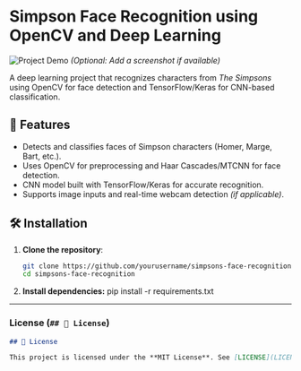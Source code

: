 # Simpson Face Recognition using OpenCV and Deep Learning

![Project Demo](images/demo.png) *(Optional: Add a screenshot if available)*

A deep learning project that recognizes characters from *The Simpsons* using OpenCV for face detection and TensorFlow/Keras for CNN-based classification.

## 📌 Features
- Detects and classifies faces of Simpson characters (Homer, Marge, Bart, etc.).
- Uses OpenCV for preprocessing and Haar Cascades/MTCNN for face detection.
- CNN model built with TensorFlow/Keras for accurate recognition.
- Supports image inputs and real-time webcam detection *(if applicable)*.

## 🛠️ Installation
1. **Clone the repository**:
   ```bash
   git clone https://github.com/yourusername/simpsons-face-recognition.git
   cd simpsons-face-recognition
2. **Install dependencies:**
   pip install -r requirements.txt


  
---

### **License** (`## 📜 License`)
```markdown
## 📜 License

This project is licensed under the **MIT License**. See [LICENSE](LICENSE) for details.
